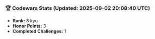 ### 🏆 Codewars Stats (Updated: 2025-09-02 20:08:40 UTC)

- **Rank:** 8 kyu
- **Honor Points:** 3
- **Completed Challenges:** 1
